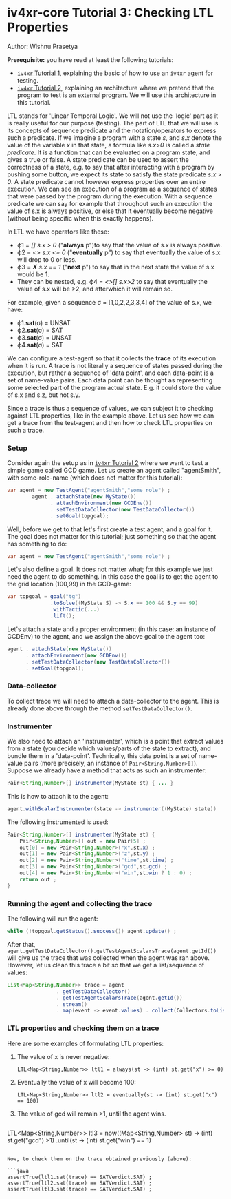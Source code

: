 # iv4xr-core Tutorial 3: Checking LTL Properties
Author: Wishnu Prasetya

**Prerequisite:** you have read at least the following tutorials:

* [`iv4xr` Tutorial 1](./testagent_tutorial_1.md), explaining the basic of how to use an `iv4xr` agent for testing.
* [`iv4xr` Tutorial 2](./testagent_tutorial_2.md), explaining an architecture where we pretend that the program to test is an external program. We will use this architecture in this tutorial.

LTL stands for 'Linear Temporal Logic'. We will not use the 'logic' part as it is really useful for our purpose (testing). The part of LTL that we will use is its concepts of sequence predicate and the notation/operators to express such a predicate. If we imagine a program with a state _s_, and _s.x_ denote the value of the variable _x_ in that state, a formula like _s.x>0_ is called a _state predicate_. It is a function that can be evaluated on a program state, and gives a true or false. A state predicate can be used to assert the correctness of a state, e.g. to say that after interacting with a program by pushing some button, we expect its state to satisfy the state predicate _s.x > 0_. A state predicate cannot however express properties over an entire execution.  We can see an execution of a program as a sequence of states that were passed by the program during the execution. With a sequence predicate we can say for example that throughout such an execution the value of s.x is always positive, or else that it eventually become negative (without being specific when this exactly happens).

In LTL we have operators like these:

  * ϕ1 = _[] s.x > 0_ ("**always** p")to say that the value of s.x is always positive.
  * ϕ2 = _<> s.x <= 0_ ("**eventually** p") to say that eventually the value of s.x will drop to 0 or less.
  * ϕ3 = _**X** s.x == 1_ ("**next** p") to say that in the next state the value of s.x would be 1.
  * They can be nested, e.g. ϕ4 = _<>[] s.x>2_ to say that eventually the value of s.x will be >2, and afterwhich it will remain so.

For example, given a sequence σ = [1,0,2,2,3,3,4] of the value of s.x, we have:

  * ϕ1.**sat**(σ) = UNSAT
  * ϕ2.**sat**(σ) = SAT
  * ϕ3.**sat**(σ) = UNSAT
  * ϕ4.**sat**(σ) = SAT

We can configure a test-agent so that it collects the **trace** of its execution when it is run. A trace is not literally a sequence of states passed during the execution, but rather a sequence of 'data point', and each data-point is a set of name-value pairs. Each data point can be thought as representing some selected part of the program actual state. E.g. it could store the value of s.x and s.z, but not s.y.

Since a trace is thus a sequence of values, we can subject it to checking against LTL properties, like in the example above. Let us see how we can get a trace from the test-agent and then how to check LTL properties on such a trace.


### Setup

Consider again the setup as in [`iv4xr` Tutorial 2](./testagent_tutorial_2.md) where we want to test a simple game called GCD game. Let us create an agent called "agentSmith", with some-role-name (which does not matter for this tutorial):

```java
var agent = new TestAgent("agentSmith","some role") ;
		agent . attachState(new MyState())
		      . attachEnvironment(new GCDEnv())
		      . setTestDataCollector(new TestDataCollector())
		      . setGoal(topgoal);
```

Well, before we get to that let's first create a test agent, and a goal for it. The goal does not matter for this tutorial; just something so that the agent has something to do:


```java
var agent = new TestAgent("agentSmith","some role") ;
```

Let's also define a goal. It does not matter what; for this example we just need the agent to do something. In this case the goal is to get the agent to the grid location (100,99) in the GCD-game:

```java
var topgoal = goal("tg")
			  .toSolve((MyState S) -> S.x == 100 && S.y == 99)
			  .withTactic(...)
			  .lift();
```

Let's attach a state and a proper environment (in this case: an instance of GCDEnv) to the agent, and we assign the above goal to the agent too:

```java
agent . attachState(new MyState())
	  . attachEnvironment(new GCDEnv())
	  . setTestDataCollector(new TestDataCollector())
      . setGoal(topgoal);
```

### Data-collector

To collect trace we will need to attach a data-collector to the agent. This is already done above through the method `setTestDataCollector()`.

### Instrumenter

We also need to attach an 'instrumenter', which is a point that extract values from a state (you decide which values/parts of the state to extract), and bundle them in a 'data-point'. Technically, this data point is a set of name-value pairs (more precisely, an instance of `Pair<String,Number>[]`). Suppose we already have a method that acts as such an instrumenter:

```java
Pair<String,Number>[] instrumenter(MyState st) { ... }
```

This is how to attach it to the agent:

```java
agent.withScalarInstrumenter(state -> instrumenter((MyState) state))
```

The following instrumented is used:

```java
Pair<String,Number>[] instrumenter(MyState st) {
	Pair<String,Number>[] out = new Pair[5] ;
	out[0] = new Pair<String,Number>("x",st.x) ;
	out[1] = new Pair<String,Number>("z",st.y) ;
	out[2] = new Pair<String,Number>("time",st.time) ;
	out[3] = new Pair<String,Number>("gcd",st.gcd) ;
	out[4] = new Pair<String,Number>("win",st.win ? 1 : 0) ;
	return out ;
}
```

### Running the agent and collecting the trace

The following will run the agent:

```java
while (!topgoal.getStatus().success()) agent.update() ;
```

After that, `agent.getTestDataCollector().getTestAgentScalarsTrace(agent.getId())` will give us the trace that was collected when the agent was ran above. However, let us clean this trace a bit so that we get a list/sequence of values:

```java
List<Map<String,Number>> trace = agent
				. getTestDataCollector()
				. getTestAgentScalarsTrace(agent.getId())
		        . stream()
		        . map(event -> event.values) . collect(Collectors.toList());
```

### LTL properties and checking them on a trace

Here are some examples of formulating LTL properties:

1. The value of x is never negative:

   `LTL<Map<String,Number>> ltl1 = always(st -> (int) st.get("x") >= 0)`

1. Eventually the value of x will become 100:

   `LTL<Map<String,Number>> ltl2 = eventually(st -> (int) st.get("x") == 100)`

1. The value of gcd will remain >1, until the agent wins.

   ```java
LTL<Map<String,Number>> ltl3 =
				now((Map<String,Number> st) -> (int) st.get("gcd") >1)
				.until(st -> (int) st.get("win") == 1)
```

Now, to check them on the trace obtained previously (above):

```java
assertTrue(ltl1.sat(trace) == SATVerdict.SAT) ;
assertTrue(ltl2.sat(trace) == SATVerdict.SAT) ;
assertTrue(ltl3.sat(trace) == SATVerdict.SAT) ;
```
